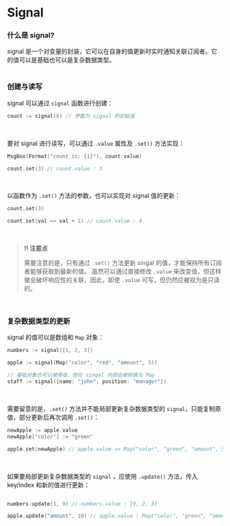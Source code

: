 # Signal
### 什么是 signal?

signal 是一个对变量的封装，它可以在自身的值更新时实时通知关联订阅者。它的值可以是基础也可以是复杂数据类型。
<br>
<br>

### 创建与读写

signal 可以通过 `signal` 函数进行创建：

```go
count := signal(0) // 参数为 signal 的初始值
```
<br>

要对 signal 进行读写，可以通过 `.value` 属性及 `.set()` 方法实现：

```go
MsgBox(Format("count is: {1}"), count.value)

count.set(3) // count.value : 3
```
<br>

以函数作为 `.set()` 方法的参数，也可以实现对 signal 值的更新：

```go
count.set(3)

count.set(val => val + 1) // count.value : 4
```
<br>

> **‼️ 注意点** 
> 
>  需要注意的是，只有通过 `.set()` 方法更新 singal 的值，才能保持所有订阅者能够获取到最新的值。 虽然可以通过直接修改 `.value` 来改变值，但这样做会破坏响应性的关联，因此，即使 `.value` 可写，但仍然应被视为是只读的。

<br>

### 复杂数据类型的更新

signal 的值可以是数组和 `Map` 对象：
```go
numbers := signal([1, 2, 3])

apple := signal(Map("color", "red", "amount", 5))

// 基础对象也可以被接收，但在 singal 内部会被转换为 Map
staff := signal({name: "john", position: "manager"})
```
<br>

需要留意的是，`.set()` 方法并不能局部更新复杂数据类型的 `signal`，只能复制原值，部分更新后再次调用 `.set()`：
```go
newApple := apple.value
newApple["color"] := "green"

apple.set(newApple) // apple.value => Map("color", "green", "amount", 5)
```
<br>

如果要局部更新复杂数据类型的 `signal` ，应使用 `.update()` 方法，传入 key/index 和新的值进行更新：
```go

numbers.update(1, 9) // numbers.value : [9, 2, 3]

apple.update("amount", 10) // apple.value : Map("color", "green", "amount", 10)
```
<br>